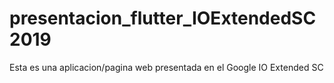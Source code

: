 # presentacion_flutter_IOExtendedSC2019
Esta es una aplicacion/pagina web presentada en el Google IO Extended SC
